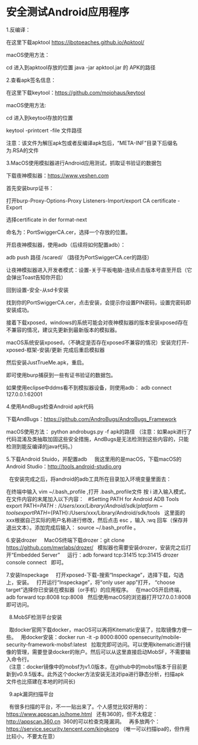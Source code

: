# 安全测试Android应用程序

1.反编译：

  在这里下载apktool
  https://ibotpeaches.github.io/Apktool/

  macOS使用方法：

  cd 进入到apktool存放的位置
  java -jar apktool.jar 的 APK的路径


2.查看apk签名信息：
  
  在这里下载keytool：https://github.com/mojohaus/keytool

  macOS使用方法:

  cd 进入到keytool存放的位置

  keytool -printcert -file 文件路径

  注意：该文件为解压apk包或者反编译apk包后，“META-INF”目录下后缀名为.RSA的文件
  
3.MacOS使用模拟器进行Android应用测试，抓取证书验证的数据包
 
  下载夜神模拟器：https://www.yeshen.com

  首先安装burp证书：

  打开burp-Proxy-Options-Proxy Listeners-Import/export CA certificate -Export 

  选择certificate in der format-next

  命名为：PortSwiggerCA.cer，选择一个存放的位置。

  开启夜神模拟器，使用adb（后续将如何配置adb）：

  adb push 路径  /scared/  （路径为PortSwiggerCA.cer的路径）

  让夜神模拟器进入开发者模式：设置-关于平板电脑-连续点击版本号直至开启（它会弹出Toast告知你开启）

  回到设置-安全-从sd卡安装

  找到你的PortSwiggerCA.cer，点击安装，会提示你设置PIN密码，设置完密码即安装成功。

  接着下载xposed，windows的系统可能会对夜神模拟器的版本安装xposed存在不兼容的情况，建议先更新到最新版本的模拟器。

  macOS系统安装xposed，（不确定是否存在xposed不兼容的情况）安装完打开-xposed-框架-安装/更新 完成后重启模拟器

  然后安装JustTrueMe.apk，重启。

  即可使用burp捕获到一些有证书验证的数据包。

  如果使用eclipse中ddms看不到模拟器设备，则使用adb：
  adb connect 127.0.0.1:62001

4.使用AndBugs检查Android apk代码

  下载AndBugs：https://github.com/AndroBugs/AndroBugs_Framework

  macOS使用方法：
  python androbugs.py -f apk的路径
 （注意：如果apk进行了代码混淆及类抽取加固这些安全措施，AndBugs是无法检测到这些内容的，只能检测到能反编译的java代码。）
 
 5.下载Android Stuido，并配置adb
   
   我这里用的是macOS，下载macOS的Android Studio：http://tools.android-studio.org
   
   在安装完成之后，将android的adb工具所在目录加入环境变量里面去：
   
   在终端中输入 vim ~/.bash_profile ,打开 .bash_profile文件
   按 i 进入输入模式，在文件内容的末尾加入以下内容：
   #Setting PATH for Android ADB Tools
   export PATH=${PATH}:/Users/xxx/Library/Android/sdk/platform-tools
   export PATH=${PATH}:/Users/xxx/Library/Android/sdk/tools
   这里面的xxx根据自己实际的用户名称进行修改，然后点击 esc ，输入 :wq  回车（保存并退出文本）。添加完成后输入： source ~/.bash_profile 。
   

6.安装drozer
   
   MacOS终端下载drozer：git clone https://github.com/mwrlabs/drozer/
   模拟器也需要安装drozer，安装完之后打开“Embedded Server”
   
   运行：adb forward tcp:31415 tcp:31415
        drozer console connect
   即可。



7.安装Inspeckage
   
   打开xposed-下载-搜索“Inspeckage”，选择下载，勾选上，安装。
   打开运行“Inspeckage”，将“only user app”打开， “choose target”选择你已安装在模拟器（or手机）的应用程序。
   在macOS开启终端，adb forward tcp:8008 tcp:8008
   然后使用macOS的浏览器打开127.0.0.1:8008即可访问。
   
   
  
8.MobSF检测平台安装

   取docker官网下载docker，macOS可以再将Kitematic安装了，拉取镜像方便一些。
   用docker安装：docker run -it -p 8000:8000 opensecurity/mobile-security-framework-mobsf:latest
   拉取完即可访问。可以使用kitematic进行镜像的管理，需要登录docker的账户。然后可以从这里直接启动MobSF，不需要输入命令行。
    
   (注意：docker镜像中的mobsf为v1.0版本，在github中的mobsf版本于目前更新到v0.9.5版本。此外这个docker方法安装无法对ipa进行静态分析，扫描apk
   文件也比搭建在本地的时间长) 
   
   
   
9.apk漏洞扫描平台

 
   有很多扫描的平台，不一一贴出来了。个人感觉比较好用的：https://www.appscan.io/home.html
   还有360的，但不太稳定： http://appscan.360.cn  360的可以检查克隆漏洞。
   再多放两个： https://service.security.tencent.com/kingkong （唯一可以扫描ipa的，但作用比较小，不要太在意）
   
   
   




